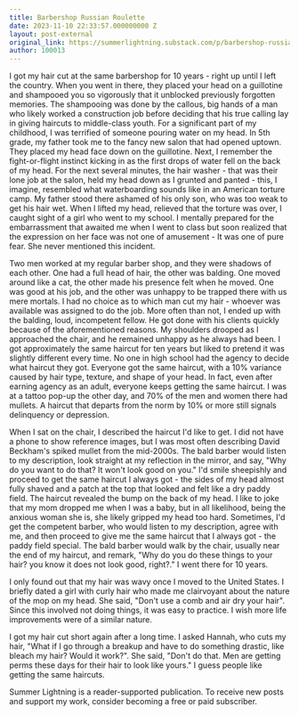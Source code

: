 ```yaml
---
title: Barbershop Russian Roulette
date: 2023-11-10 22:33:57.000000000 Z
layout: post-external
original_link: https://summerlightning.substack.com/p/barbershop-russian-roulette
author: 100013
---
```


I got my hair cut at the same barbershop for 10 years - right up until I left the country. When you went in there, they placed your head on a guillotine and shampooed you so vigorously that it unblocked previously forgotten memories. The shampooing was done by the callous, big hands of a man who likely worked a construction job before deciding that his true calling lay in giving haircuts to middle-class youth. For a significant part of my childhood, I was terrified of someone pouring water on my head. In 5th grade, my father took me to the fancy new salon that had opened uptown. They placed my head face down on the guillotine. Next, I remember the fight-or-flight instinct kicking in as the first drops of water fell on the back of my head. For the next several minutes, the hair washer - that was their lone job at the salon, held my head down as I grunted and panted - this, I imagine, resembled what waterboarding sounds like in an American torture camp. My father stood there ashamed of his only son, who was too weak to get his hair wet. When I lifted my head, relieved that the torture was over, I caught sight of a girl who went to my school. I mentally prepared for the embarrassment that awaited me when I went to class but soon realized that the expression on her face was not one of amusement - It was one of pure fear. She never mentioned this incident.

Two men worked at my regular barber shop, and they were shadows of each other. One had a full head of hair, the other was balding. One moved around like a cat, the other made his presence felt when he moved. One was good at his job, and the other was unhappy to be trapped there with us mere mortals. I had no choice as to which man cut my hair - whoever was available was assigned to do the job. More often than not, I ended up with the balding, loud, incompetent fellow. He got done with his clients quickly because of the aforementioned reasons. My shoulders drooped as I approached the chair, and he remained unhappy as he always had been. I got approximately the same haircut for ten years but liked to pretend it was slightly different every time. No one in high school had the agency to decide what haircut they got. Everyone got the same haircut, with a 10% variance caused by hair type, texture, and shape of your head. In fact, even after earning agency as an adult, everyone keeps getting the same haircut. I was at a tattoo pop-up the other day, and 70% of the men and women there had mullets. A haircut that departs from the norm by 10% or more still signals delinquency or depression.

When I sat on the chair, I described the haircut I'd like to get. I did not have a phone to show reference images, but I was most often describing David Beckham's spiked mullet from the mid-2000s. The bald barber would listen to my description, look straight at my reflection in the mirror, and say, "Why do you want to do that? It won't look good on you." I'd smile sheepishly and proceed to get the same haircut I always got - the sides of my head almost fully shaved and a patch at the top that looked and felt like a dry paddy field. The haircut revealed the bump on the back of my head. I like to joke that my mom dropped me when I was a baby, but in all likelihood, being the anxious woman she is, she likely gripped my head too hard. Sometimes, I'd get the competent barber, who would listen to my description, agree with me, and then proceed to give me the same haircut that I always got - the paddy field special. The bald barber would walk by the chair, usually near the end of my haircut, and remark, "Why do you do these things to your hair? you know it does not look good, right?." I went there for 10 years.

I only found out that my hair was wavy once I moved to the United States. I briefly dated a girl with curly hair who made me clairvoyant about the nature of the mop on my head. She said, "Don't use a comb and air dry your hair". Since this involved not doing things, it was easy to practice. I wish more life improvements were of a similar nature.

I got my hair cut short again after a long time. I asked Hannah, who cuts my hair, "What if I go through a breakup and have to do something drastic, like bleach my hair? Would it work?". She said, "Don't do that. Men are getting perms these days for their hair to look like yours." I guess people like getting the same haircuts.

Summer Lightning is a reader-supported publication. To receive new posts and support my work, consider becoming a free or paid subscriber.

